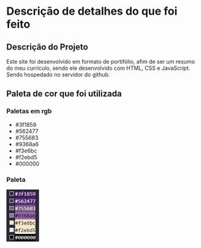 # Descrição de detalhes do que foi feito

## Descrição do Projeto
Este site foi desenvolvido em formato de portifólio, afim de ser um resumo do meu currículo, sendo ele desenvolvido com HTML, CSS e JavaScript. Sendo hospedado no servidor do github.

## Paleta de cor que foi utilizada
### Paletas em rgb

* #3f1859
* #562477
* #755683
* #9368a6
* #f3e6bc
* #f2ebd5
* #000000

### Paleta
![Foto com referência de cor](./configuration/cores.jpg)